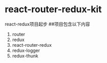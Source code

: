# react-router-redux-kit
react-redux项目起步
##项目包含以下内容

1. router
2. redux
3. react-router-redux
4. redux-logger
5. redux-thunk
